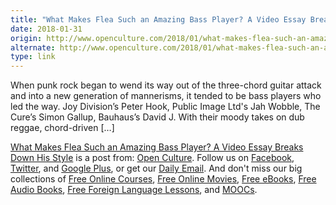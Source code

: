 ```yaml
---
title: "What Makes Flea Such an Amazing Bass Player? A Video Essay Breaks Down His Style"
date: 2018-01-31
origin: http://www.openculture.com/2018/01/what-makes-flea-such-an-amazing-bass-player-a-video-essay-breaks-down-his-style.html
alternate: http://www.openculture.com/2018/01/what-makes-flea-such-an-amazing-bass-player-a-video-essay-breaks-down-his-style.html
type: link
---
```


<p>When punk rock began to wend its way out of the three-chord guitar attack and into a new generation of mannerisms, it tended to be bass players who led the way. Joy Division’s Peter Hook, Public Image Ltd's Jah Wobble, The Cure’s Simon Gallup, Bauhaus’s David J. With their moody takes on dub reggae, chord-driven […]<br>
</p>
<p><a rel="nofollow" href="http://www.openculture.com/2018/01/what-makes-flea-such-an-amazing-bass-player-a-video-essay-breaks-down-his-style.html">What Makes Flea Such an Amazing Bass Player? A Video Essay Breaks Down His Style</a> is a post from: <a href="http://www.openculture.com">Open Culture</a>. Follow us on <a href="https://www.facebook.com/openculture">Facebook</a>, <a href="https://twitter.com/#!/openculture">Twitter</a>, and <a href="https://plus.google.com/108579751001953501160/posts">Google Plus</a>, or get our <a href="http://www.openculture.com/dailyemail">Daily Email</a>. And don't miss our big collections of <a href="http://www.openculture.com/freeonlinecourses">Free Online Courses</a>, <a href="http://www.openculture.com/freemoviesonline">Free Online Movies</a>, <a href="http://www.openculture.com/free_ebooks">Free eBooks</a>, <a href="http://www.openculture.com/freeaudiobooks">Free Audio Books</a>, <a href="http://www.openculture.com/freelanguagelessons">Free Foreign Language Lessons</a>, and <a href="http://www.openculture.com/free_certificate_courses">MOOCs</a>.</p>